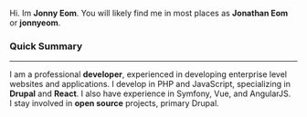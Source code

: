 Hi. Im **Jonny Eom**. You will likely find me in most places as **Jonathan Eom** or **jonnyeom**.

### Quick Summary
___
I am a professional **developer**, experienced in developing enterprise level websites and applications. I develop in
 PHP and JavaScript, specializing in  **Drupal** and **React**. I also have experience in Symfony, Vue, and AngularJS.  
 I stay involved in **open source** projects, primary Drupal.

<br>
<br>
